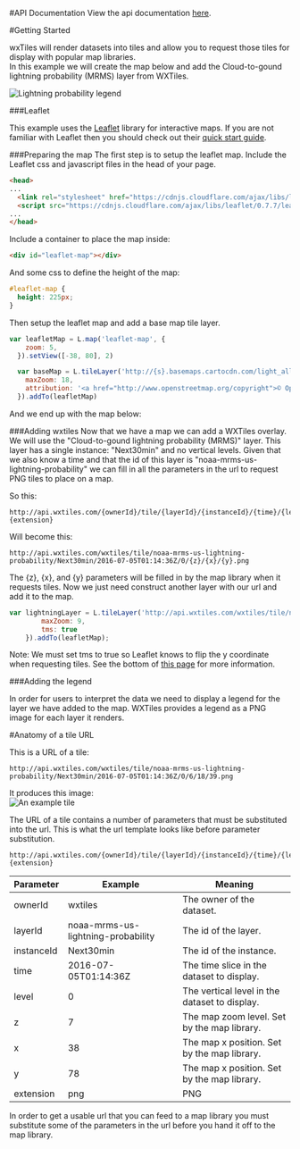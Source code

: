 #API Documentation
View the api documentation [here](https://wxtiles.github.io/wxtiles-docs/api-docs/).

#Getting Started

wxTiles will render datasets into tiles and allow you to request those tiles for display with popular map libraries.  
In this example we will create the map below and add the Cloud-to-gound lightning probability (MRMS) layer from WXTiles.
<p id="leaflet-example-start" class="leaflet-example-map"></p>

![Lightning probability legend](http://api.wxtiles.com/wxtiles/legend/noaa-mrms-us-lightning-probability/Next30min/small/horizontal.png "Lightning probability")

###Leaflet

This example uses the [Leaflet](http://leafletjs.com/) library for interactive maps. If you are not familiar with Leaflet then you should check out their [quick start guide](http://leafletjs.com/examples/quick-start.html).


###Preparing the map
The first step is to setup the leaflet map. Include the Leaflet css and javascript files in the head of your page. 
```html
<head>
...
  <link rel="stylesheet" href="https://cdnjs.cloudflare.com/ajax/libs/leaflet/0.7.7/leaflet.css" />
  <script src="https://cdnjs.cloudflare.com/ajax/libs/leaflet/0.7.7/leaflet.js"></script>
...
</head>
```
Include a container to place the map inside:
```html
<div id="leaflet-map"></div>
```
And some css to define the height of the map:
```css
#leaflet-map {
  height: 225px;
}
```

Then setup the leaflet map and add a base map tile layer.
```js
var leafletMap = L.map('leaflet-map', {
    zoom: 5,
  }).setView([-38, 80], 2)

  var baseMap = L.tileLayer('http://{s}.basemaps.cartocdn.com/light_all/{z}/{x}/{y}.png', {
    maxZoom: 18,
    attribution: '<a href="http://www.openstreetmap.org/copyright">© OpenStreetMap</a> contributors <a href="https://cartodb.com/attributions">© CartoDB</a>'
  }).addTo(leafletMap)
```
And we end up with the map below:
<p id="leaflet-example-no-overlay" class="leaflet-example-map"></p>

###Adding wxtiles
Now that we have a map we can add a WXTiles overlay. We will use the "Cloud-to-gound lightning probability (MRMS)" layer. This layer has a single instance: "Next30min" and no vertical levels. Given that we also know a time and that the id of this layer is "noaa-mrms-us-lightning-probability" we can fill in all the parameters in the url to request PNG tiles to place on a map.  

So this:
```
http://api.wxtiles.com/{ownerId}/tile/{layerId}/{instanceId}/{time}/{level}/{z}/{x}/{y}.{extension}
```
Will become this:
```
http://api.wxtiles.com/wxtiles/tile/noaa-mrms-us-lightning-probability/Next30min/2016-07-05T01:14:36Z/0/{z}/{x}/{y}.png
```
The {z}, {x}, and {y} parameters will be filled in by the map library when it requests tiles. Now we just need construct another layer with our url and add it to the map.  
```js
var lightningLayer = L.tileLayer('http://api.wxtiles.com/wxtiles/tile/noaa-mrms-us-lightning-probability/Next30min/2016-07-05T01:14:36Z/0/{z}/{x}/{y}.png', {
		maxZoom: 9,
		tms: true
	}).addTo(leafletMap);
```
Note: We must set tms to true so Leaflet knows to flip the y coordinate when requesting tiles. See the bottom of [this page](http://leafletjs.com/examples/wms/wms.html) for more information. 
<p id="leaflet-example" class="leaflet-example-map"></p>

###Adding the legend

In order for users to interpret the data we need to display a legend for the layer we have added to the map. WXTiles provides a legend as a PNG image for each layer it renders.


#Anatomy of a tile URL

This is a URL of a tile:
```
http://api.wxtiles.com/wxtiles/tile/noaa-mrms-us-lightning-probability/Next30min/2016-07-05T01:14:36Z/0/6/18/39.png
```
It produces this image:  
![An example tile](http://api.wxtiles.com/wxtiles/tile/noaa-mrms-us-lightning-probability/Next30min/2016-07-05T01:14:36Z/0/6/18/39.png "An example tile")

The URL of a tile contains a number of parameters that must be substituted into the url. This is what the url template looks like before parameter substitution.
```
http://api.wxtiles.com/{ownerId}/tile/{layerId}/{instanceId}/{time}/{level}/{z}/{x}/{y}.{extension}
```
  
  
| Parameter     | Example       						          | Meaning
| -------------	| -------------							          | -----
| ownerId       | wxtiles								              | The owner of the dataset.
| layerId       | noaa-mrms-us-lightning-probability	| The id of the layer.
| instanceId    | Next30min								            | The id of the instance.
| time			    | 2016-07-05T01:14:36Z                | The time slice in the dataset to display.
| level			    | 0										                | The vertical level in the dataset to display.
| z     		    | 7										                | The map zoom level. Set by the map library.
| x     		    | 38									                | The map x position. Set by the map library.
| y     		    | 78									                | The map x position. Set by the map library.
| extension	    | png									                | PNG

In order to get a usable url that you can feed to a map library you must substitute some of the parameters in the url before you hand it off to the map library.

